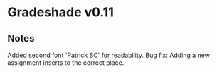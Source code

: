 # Gradeshade v0.11

## Notes
Added second font 'Patrick SC' for readability.
Bug fix: Adding a new assignment inserts to the correct place.

